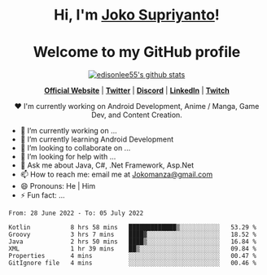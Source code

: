 <h1 align="center">Hi, I'm <a href="https://www.google.com">Joko Supriyanto</a>!</h1>
<h1 align="center">Welcome to my GitHub profile</h1>

<p align="center">
  <a href="https://github.com/jokomanza"><img src="https://github-readme-stats.vercel.app/api?username=jokomanza&hide_border=true&show_icons=true" alt="edisonlee55's github stats"></a>
</p>

<p align="center">
  <strong><a href="https://www.google.com">Official Website</a></strong> |
  <strong><a href="https://twitter.com/jokomanza">Twitter</a></strong> |
  <strong><a href="https://discord.gg/nYXzaUS">Discord</a></strong> |
  <strong><a href="https://www.linkedin.com/in/jokomanza">LinkedIn</a></strong> |
  <strong><a href="https://www.twitch.tv/jokomanza">Twitch</a></strong>
</p>

<p align="center">❤ I'm currently working on Android Development, Anime / Manga, Game Dev, and Content Creation.</p>

- 🔭 I’m currently working on ...
- 🌱 I’m currently learning Android Development
- 👯 I’m looking to collaborate on ...
- 🤔 I’m looking for help with ...
- 💬 Ask me about Java, C#, .Net Framework, Asp.Net
- 📫 How to reach me: email me at Jokomanza@gmail.com
- 😄 Pronouns: He | Him
- ⚡ Fun fact: ...

<!--START_SECTION:waka-->

```text
From: 28 June 2022 - To: 05 July 2022

Kotlin           8 hrs 58 mins   █████████████▒░░░░░░░░░░░   53.29 %
Groovy           3 hrs 7 mins    ████▓░░░░░░░░░░░░░░░░░░░░   18.52 %
Java             2 hrs 50 mins   ████▒░░░░░░░░░░░░░░░░░░░░   16.84 %
XML              1 hr 39 mins    ██▒░░░░░░░░░░░░░░░░░░░░░░   09.84 %
Properties       4 mins          ░░░░░░░░░░░░░░░░░░░░░░░░░   00.47 %
GitIgnore file   4 mins          ░░░░░░░░░░░░░░░░░░░░░░░░░   00.46 %
```

<!--END_SECTION:waka-->
